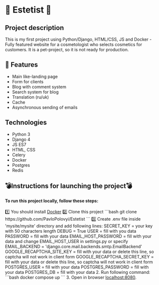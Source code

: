 # :monocle_face: Estetist :monocle_face:
<h2> Project description </h2>
This is my first project using Python/Django, HTML/CSS, JS and Docker - Fully featured website for a cosmetologist who selects cosmetics for customers. It is a pet-project, so it is not ready for production. 

## <h2>:bookmark_tabs: Features</h2>
* Main like-landing page
* Form for clients
* Blog with comment system
* Search system for blog
* Translation (ru/uk)
* Cache
* Asynchronous sending of emails

## <h2>Technologies</h2>
* Python 3
* Django 4
* JS ES7
* HTML, CSS
* Celery
* Docker
* Postgres 
* Redis

## <h2>:bomb:Instructions for launching the project:bomb:</h2>
<h4>To run this project locally, follow these steps:</h4>
1️⃣ You should install <a href="https://docs.docker.com/get-docker/">Docker</a>
2️⃣ Clone this project
```bash
git clone https://github.com/PavloPolovyi/Estetist
```
3️⃣ Create .env file inside 'mysite/mysite' directory and add following lines:
  SECRET_KEY = your key with 50 characters length
  DEBUG = True
  USER = fill with you data
  PASSWORD = fill with your data
  EMAIL_HOST_PASSWORD = fill with your data and change EMAIL_HOST_USER in settings.py or specify EMAIL_BACKEND = 'django.core.mail.backends.smtp.EmailBackend'
  GOOGLE_RECAPTCHA_SITE_KEY = fill with your data or delete this line, so captcha will not work in client form
  GOOGLE_RECAPTCHA_SECRET_KEY = fill with your data or delete this line, so captcha will not work in client form
  POSTGRES_USER = fill with your data
  POSTGRES_PASSWORD = fill with your data
  POSTGRES_DB = fill with your data
2. Run following command:
```bash
docker compose up
```
3. Open in browser <a href="http://http://localhost:8080/">localhost:8080</a>.
